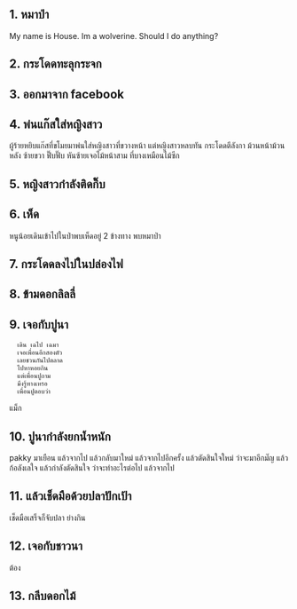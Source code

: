 ## 1. หมาป่า
My name is House. Im a wolverine. Should I do anything?
## 2. กระโดดทะลุกระจก

## 3. ออกมาจาก facebook

## 4. พ่นแก๊สใส่หญิงสาว
ผู้ร้ายหยิบแก๊สที่ขโมยมาพ่นใส่หญิงสาวที่ขวางหน้า
แต่หญิงสาวหลบทัน กระโดดตีลังกา
ม้วนหน้าม้วนหลัง ซ้ายขวา ฟึ๊บฟั๊บ
หันซ้ายเจอไม้หน้าสาม ที่บางเหมือนไม้ซีก
## 5. หญิงสาวกำลังติดกิ๊บ

## 6. เห็ด
หนูน้อยเดินเข้าไปในป่าพบเห็ดอยู่ 2 ข้างทาง
พบหมาป่า
## 7. กระโดดลงไปในปล่องไฟ

## 8. ข้ามดอกลิลลี่

## 9. เจอกับปูนา
      เดิน เฉไป เฉมา
      เจอเพื่อนอีกสองตัว
      เลยชวนกันไปตลาด
      ไปหาหอยกิน
      แต่เพื่อนปูถาม
      มึงรู้ทางเหรอ
      เพื่อนปูตอบว่า
แม็ก

## 10. ปูนากำลังยกน้ำหนัก
pakky มาเยือน 
แล้วจากไป 
แล้วกลับมาใหม่
แล้วจากไปอีกครั้ง
แล้วตัดสินใจใหม่ ว่าจะมาอีกมํ๊ญ
แล้วก้อลังเลใจ
แล้วกำลังตัดสินใจ
ว่าจะทำอะไรต่อไป
แล้วจากไป


## 11. แล้วเช็ดมือด้วยปลาปักเป้า
เช็ดมือเสร็จก็จับปลา ย่างกิน 
## 12. เจอกับชาวนา
ต้อง
## 13. กลีบดอกไม้
